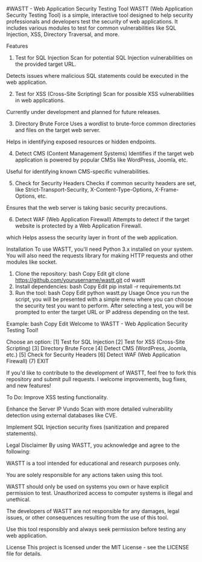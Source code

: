 #WASTT - Web Application Security Testing Tool
WASTT (Web Application Security Testing Tool) is a simple, interactive tool designed to help security professionals and developers test the security of web applications. It includes various modules to test for common vulnerabilities like SQL Injection, XSS, Directory Traversal, and more.

Features
1. Test for SQL Injection
Scan for potential SQL Injection vulnerabilities on the provided target URL.

Detects issues where malicious SQL statements could be executed in the web application.

2. Test for XSS (Cross-Site Scripting)
Scan for possible XSS vulnerabilities in web applications.

Currently under development and planned for future releases.

3. Directory Brute Force
Uses a wordlist to brute-force common directories and files on the target web server.

Helps in identifying exposed resources or hidden endpoints.

4. Detect CMS (Content Management Systems)
Identifies if the target web application is powered by popular CMSs like WordPress, Joomla, etc.

Useful for identifying known CMS-specific vulnerabilities.

5. Check for Security Headers
Checks if common security headers are set, like Strict-Transport-Security, X-Content-Type-Options, X-Frame-Options, etc.

Ensures that the web server is taking basic security precautions.

6. Detect WAF (Web Application Firewall)
Attempts to detect if the target website is protected by a Web Application Firewall.

which Helps assess the security layer in front of the web application.


Installation
To use WASTT, you'll need Python 3.x installed on your system. You will also need the requests library for making HTTP requests and other modules like socket.

1. Clone the repository:
bash
Copy
Edit
git clone https://github.com/yourusername/wastt.git
cd wastt
2. Install dependencies:
bash
Copy
Edit
pip install -r requirements.txt
3. Run the tool:
bash
Copy
Edit
python wastt.py
Usage
Once you run the script, you will be presented with a simple menu where you can choose the security test you want to perform. After selecting a test, you will be prompted to enter the target URL or IP address depending on the test.

Example:
bash
Copy
Edit
Welcome to WASTT - Web Application Security Testing Tool!

Choose an option:
[1] Test for SQL Injection
[2] Test for XSS (Cross-Site Scripting)
[3] Directory Brute Force
[4] Detect CMS (WordPress, Joomla, etc.)
[5] Check for Security Headers
[6] Detect WAF (Web Application Firewall)
(7) EXIT 

If you'd like to contribute to the development of WASTT, feel free to fork this repository and submit pull requests. I welcome improvements, bug fixes, and new features!

To Do:
Improve XSS testing functionality.

Enhance the Server IP Vundo Scan with more detailed vulnerability detection using external databases like CVE.

Implement SQL Injection security fixes (sanitization and prepared statements).

Legal Disclaimer
By using WASTT, you acknowledge and agree to the following:

WASTT is a tool intended for educational and research purposes only.

You are solely responsible for any actions taken using this tool.

WASTT should only be used on systems you own or have explicit permission to test. Unauthorized access to computer systems is illegal and unethical.

The developers of WASTT are not responsible for any damages, legal issues, or other consequences resulting from the use of this tool.

Use this tool responsibly and always seek permission before testing any web application.

License
This project is licensed under the MIT License - see the LICENSE file for details.
